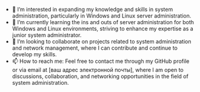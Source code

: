 - 👀 I’m interested in expanding my knowledge and skills in system administration, particularly in Windows and Linux server administration.
- 🌱 I’m currently learning the ins and outs of server administration for both Windows and Linux environments, striving to enhance my expertise as a junior system administrator.
- 💞️ I’m looking to collaborate on projects related to system administration and network management, where I can contribute and continue to develop my skills.
- 📫 How to reach me: Feel free to contact me through my GitHub profile or via email at [ваш адрес электронной почты], where I am open to discussions, collaboration, and networking opportunities in the field of system administration.
